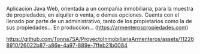 Aplicacion Java Web, orientada a un compañia inmobiliaria, para la muestra de propiedades, en alquiler o venta, o demas opciones. Cuenta con el llenado por parte de un administrativo, tanto de los propietarios como la de sus propiedades...
En produccion... (https://armenterospropiedades.com)


https://github.com/Tonna7SA/ProyectoInmobiliariaArmenteros/assets/112268910/26022b87-a86e-4a97-889e-7ffeb21b0084


